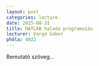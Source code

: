```yaml
---
layout: post
categories: lecture
date: 2015-08-31
title: MATLAB haladó programozás
lecturer: Varga Gábor
phdla: 4022
---
```


Bemutató szöveg...
